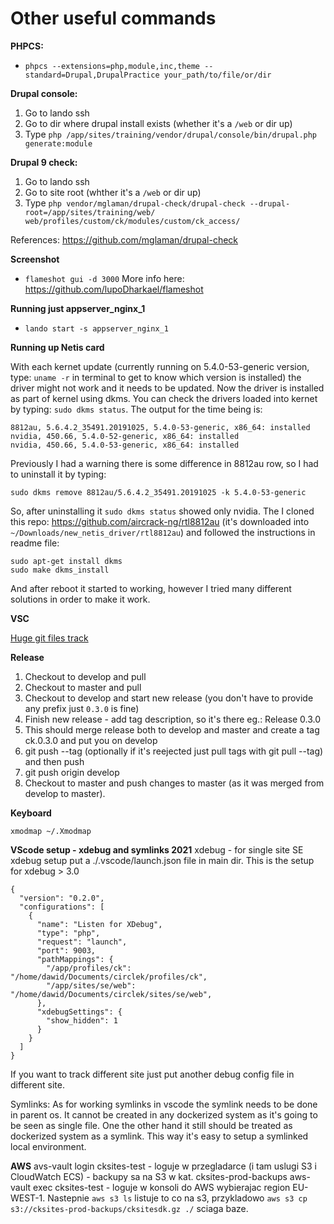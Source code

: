 # Other useful commands
**PHPCS:**
 - `phpcs --extensions=php,module,inc,theme --standard=Drupal,DrupalPractice your_path/to/file/or/dir`
 
**Drupal console:**
1. Go to lando ssh
2. Go to dir where drupal install exists (whether it's a `/web` or dir up)
3. Type `php /app/sites/training/vendor/drupal/console/bin/drupal.php generate:module`

**Drupal 9 check:**
1. Go to lando ssh
2. Go to site root (whther it's a `/web` or dir up)
3. Type `php vendor/mglaman/drupal-check/drupal-check --drupal-root=/app/sites/training/web/ web/profiles/custom/ck/modules/custom/ck_access/`

References: https://github.com/mglaman/drupal-check

**Screenshot**
 - `flameshot gui -d 3000`
More info here: https://github.com/lupoDharkael/flameshot

**Running just appserver_nginx_1**
 - `lando start -s appserver_nginx_1`

**Running up Netis card**

With each kernet update (currently running on 5.4.0-53-generic version, type: `uname -r` in terminal to get to know which version is installed) the driver might not work and it needs to be updated. Now the driver is installed as part of kernel using dkms. You can check the drivers loaded into kernet by typing: `sudo dkms status`. The output for the time being is: 

```
8812au, 5.6.4.2_35491.20191025, 5.4.0-53-generic, x86_64: installed
nvidia, 450.66, 5.4.0-52-generic, x86_64: installed
nvidia, 450.66, 5.4.0-53-generic, x86_64: installed
```

Previously I had a warning there is some difference in 8812au row, so I had to uninstall it by typing:
```
sudo dkms remove 8812au/5.6.4.2_35491.20191025 -k 5.4.0-53-generic
```

So, after uninstalling it `sudo dkms status` showed only nvidia. The I cloned this repo: https://github.com/aircrack-ng/rtl8812au (it's downloaded into `~/Downloads/new_netis_driver/rtl8812au`) and followed the instructions in readme file:
```
sudo apt-get install dkms
sudo make dkms_install
```

And after reboot it started to working, however I tried many different solutions in order to make it work. 

**VSC**

[Huge git files track](https://code.visualstudio.com/docs/setup/linux#_visual-studio-code-is-unable-to-watch-for-file-changes-in-this-large-workspace-error-enospc)

**Release**
1. Checkout to develop and pull
2. Checkout to master and pull
3. Checkout to develop and start new release (you don't have to provide any prefix just `0.3.0` is fine)
4. Finish new release - add tag description, so it's there eg.: Release 0.3.0
5. This should merge release both to develop and master and create a tag ck.0.3.0 and put you on develop
6. git push --tag (optionally if it's reejected just pull tags with git pull --tag) and then push
7. git push origin develop
7. Checkout to master and push changes to master (as it was merged from develop to master).

**Keyboard**
```
xmodmap ~/.Xmodmap
```

**VScode setup - xdebug and symlinks 2021**
xdebug - for single site SE xdebug setup put a ./.vscode/launch.json file in main dir. This is the setup for xdebug > 3.0

```
{
  "version": "0.2.0",
  "configurations": [
    {
      "name": "Listen for XDebug",
      "type": "php",
      "request": "launch",
      "port": 9003,
      "pathMappings": {
        "/app/profiles/ck": "/home/dawid/Documents/circlek/profiles/ck",
        "/app/sites/se/web": "/home/dawid/Documents/circlek/sites/se/web",
      },
      "xdebugSettings": {
        "show_hidden": 1
      }
    }
  ]
}
```

If you want to track different site just put another debug config file in different site.

Symlinks:
As for working symlinks in vscode the symlink needs to be done in parent os. It cannot be created in any dockerized system as it's going to be seen as single file. One the other hand it still should be treated as dockerized system as a symlink. This way it's easy to setup a symlinked local environment.

**AWS**
avs-vault login cksites-test - loguje w przegladarce (i tam uslugi S3 i CloudWatch ECS) - backupy sa na S3 w kat. cksites-prod-backups
aws-vault exec cksites-test - loguje w konsoli do AWS wybierajac region EU-WEST-1. Nastepnie `aws s3 ls` listuje to co na s3, przykladowo `aws s3 cp s3://cksites-prod-backups/cksitesdk.gz ./` sciaga baze.
